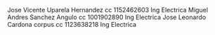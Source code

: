 Jose Vicente Uparela Hernandez cc 1152462603 Ing Electrica Miguel Andres Sanchez Angulo cc 1001902890 Ing Electrica Jose Leonardo Cardona corpus cc 1123638218 Ing Electrica
